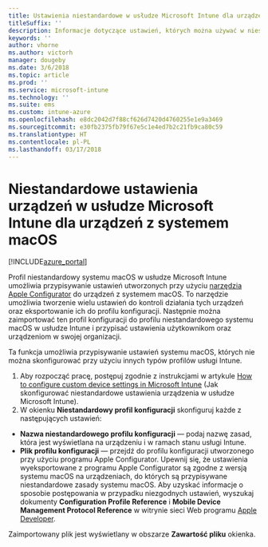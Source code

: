 ```yaml
---
title: Ustawienia niestandardowe w usłudze Microsoft Intune dla urządzeń z systemem macOS
titleSuffix: ''
description: Informacje dotyczące ustawień, których można używać w niestandardowym profilu systemu macOS w usłudze Microsoft Intune.
keywords: ''
author: vhorne
ms.author: victorh
manager: dougeby
ms.date: 3/6/2018
ms.topic: article
ms.prod: ''
ms.service: microsoft-intune
ms.technology: ''
ms.suite: ems
ms.custom: intune-azure
ms.openlocfilehash: e8dc2042d7f88cf626d7420d4760255e1e9a3469
ms.sourcegitcommit: e30fb2375fb79f67e5c1e4ed7b2c21fb9ca80c59
ms.translationtype: HT
ms.contentlocale: pl-PL
ms.lasthandoff: 03/17/2018
---
```

# <a name="microsoft-intune-custom-device-settings-for-devices-running-macos"></a>Niestandardowe ustawienia urządzeń w usłudze Microsoft Intune dla urządzeń z systemem macOS

[!INCLUDE[azure_portal](./includes/azure_portal.md)]

Profil niestandardowy systemu macOS w usłudze Microsoft Intune umożliwia przypisywanie ustawień utworzonych przy użyciu [narzędzia Apple Configurator](https://itunes.apple.com/app/apple-configurator-2/id1037126344?mt=12) do urządzeń z systemem macOS. To narzędzie umożliwia tworzenie wielu ustawień do kontroli działania tych urządzeń oraz eksportowanie ich do profilu konfiguracji. Następnie można zaimportować ten profil konfiguracji do profilu niestandardowego systemu macOS w usłudze Intune i przypisać ustawienia użytkownikom oraz urządzeniom w swojej organizacji.

Ta funkcja umożliwia przypisywanie ustawień systemu macOS, których nie można skonfigurować przy użyciu innych typów profilów usługi Intune.


1. Aby rozpocząć pracę, postępuj zgodnie z instrukcjami w artykule [How to configure custom device settings in Microsoft Intune](custom-settings-configure.md) (Jak skonfigurować niestandardowe ustawienia urządzenia w usłudze Microsoft Intune).
2. W okienku **Niestandardowy profil konfiguracji** skonfiguruj każde z następujących ustawień:

- **Nazwa niestandardowego profilu konfiguracji** — podaj nazwę zasad, która jest wyświetlana na urządzeniu i w ramach stanu usługi Intune.
- **Plik profilu konfiguracji** — przejdź do profilu konfiguracji utworzonego przy użyciu programu Apple Configurator.
Upewnij się, że ustawienia wyeksportowane z programu Apple Configurator są zgodne z wersją systemu macOS na urządzeniach, do których są przypisywane niestandardowe zasady systemu macOS. Aby uzyskać informacje o sposobie postępowania w przypadku niezgodnych ustawień, wyszukaj dokumenty **Configuration Profile Reference** i **Mobile Device Management Protocol Reference** w witrynie sieci Web programu [Apple Developer](https://developer.apple.com/).

Zaimportowany plik jest wyświetlany w obszarze **Zawartość pliku** okienka.
